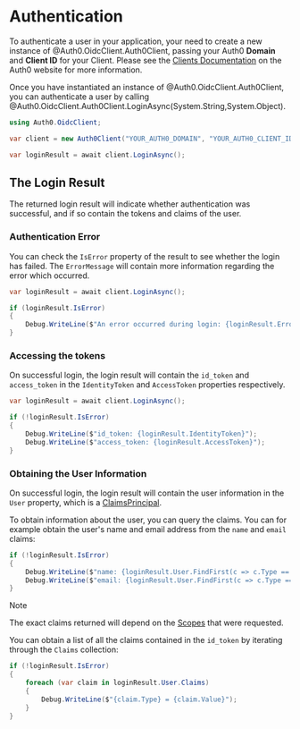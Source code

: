 # Authentication

To authenticate a user in your application, your need to create a new instance of @Auth0.OidcClient.Auth0Client, passing your Auth0 **Domain** and **Client ID** for your Client. Please see the [Clients Documentation](https://auth0.com/docs/clients) on the Auth0 website for more information.

Once you have instantiated an instance of @Auth0.OidcClient.Auth0Client, you can authenticate a user by calling @Auth0.OidcClient.Auth0Client.LoginAsync(System.String,System.Object).

```csharp
using Auth0.OidcClient;

var client = new Auth0Client("YOUR_AUTH0_DOMAIN", "YOUR_AUTH0_CLIENT_ID");

var loginResult = await client.LoginAsync();
```

## The Login Result

The returned login result will indicate whether authentication was successful, and if so contain the tokens and claims of the user.

### Authentication Error

You can check the `IsError` property of the result to see whether the login has failed. The `ErrorMessage` will contain more information regarding the error which occurred.

```csharp
var loginResult = await client.LoginAsync();

if (loginResult.IsError)
{
    Debug.WriteLine($"An error occurred during login: {loginResult.Error}")
}
```

### Accessing the tokens

On successful login, the login result will contain the `id_token` and `access_token` in the `IdentityToken` and `AccessToken` properties respectively.

```csharp
var loginResult = await client.LoginAsync();

if (!loginResult.IsError)
{
    Debug.WriteLine($"id_token: {loginResult.IdentityToken}");
    Debug.WriteLine($"access_token: {loginResult.AccessToken}");
}
```

### Obtaining the User Information

On successful login, the login result will contain the user information in the `User` property, which is a [ClaimsPrincipal](https://msdn.microsoft.com/en-us/library/system.security.claims.claimsprincipal(v=vs.110).aspx).

To obtain information about the user, you can query the claims. You can for example obtain the user's name and email address from the `name` and `email` claims:

```csharp
if (!loginResult.IsError)
{
    Debug.WriteLine($"name: {loginResult.User.FindFirst(c => c.Type == "name")?.Value}");
    Debug.WriteLine($"email: {loginResult.User.FindFirst(c => c.Type == "email")?.Value}");
}
```

> [!Note]
> The exact claims returned will depend on the [Scopes](https://auth0.com/docs/scopes) that were requested.

You can obtain a list of all the claims contained in the `id_token` by iterating through the `Claims` collection:

```csharp
if (!loginResult.IsError)
{
    foreach (var claim in loginResult.User.Claims)
    {
        Debug.WriteLine($"{claim.Type} = {claim.Value}");
    }
}
```

